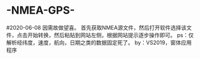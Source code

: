 # -NMEA-GPS-

#2020-06-08
    因需故做望喜。
    首先获取NMEA源文件，然后打开软件选择该文件，点击开始转换，然后粘贴到网站左侧，根据网站提示逐步操作即可。
    ps：仅解析经纬度，速度，航向，日期之类的数据固定死了。
    by：VS2019，窗体应用程序
